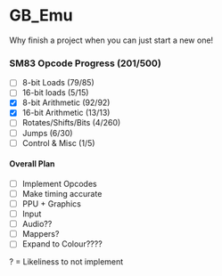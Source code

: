 # GB_Emu
Why finish a project when you can just start a new one!


### SM83 Opcode Progress    (201/500)
- [ ] 8-bit Loads           (79/85)              
- [ ] 16-bit loads          (5/15)         
- [X] 8-bit Arithmetic      (92/92)           
- [X] 16-bit Arithmetic     (13/13)
- [ ] Rotates/Shifts/Bits   (4/260)
- [ ] Jumps                 (6/30)
- [ ] Control & Misc        (1/5)

#### Overall Plan
- [ ] Implement Opcodes
- [ ] Make timing accurate
- [ ] PPU + Graphics
- [ ] Input
- [ ] Audio??
- [ ] Mappers?
- [ ] Expand to Colour????

? = Likeliness to not implement